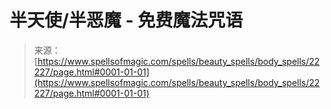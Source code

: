 <!--yml

category: 未分类

date: 2024-06-12 19:06:20

-->

# **半天使/半恶魔** - 免费魔法咒语

> 来源：[https://www.spellsofmagic.com/spells/beauty_spells/body_spells/22227/page.html#0001-01-01](https://www.spellsofmagic.com/spells/beauty_spells/body_spells/22227/page.html#0001-01-01)
